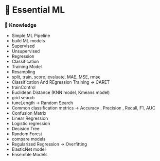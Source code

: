 # 🤖 Essential ML
### 📑 Knowledge
- Simple ML Pipeline
- build ML models
- Supervised
- Unsupervised
- Regression
- Classification
- Training Model
- Resampling
- split, train, score, evaluate, MAE, MSE, rmse
- Classification And REgression Training -> CARET
- trainControl
- Euclidean Distance (KNN model, Kmeans model)
- grid search
- tuneLength -> Random Search
- Common classification metrics -> Accuracy , Precision , Recall, F1, AUC
- Confusion Matrix
- Linear Regression
- Logistic regression
- Decision Tree
- Random Forest
- compare models
- Regularized Regression -> Overfitting
- ElasticNet model
- Ensemble Models
